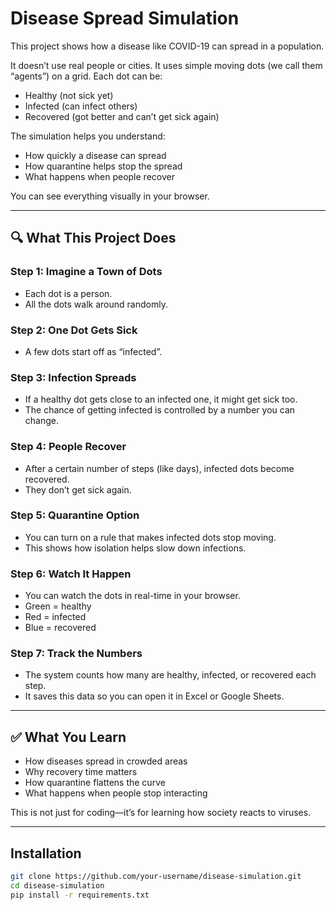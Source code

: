# Disease Spread Simulation

This project shows how a disease like COVID-19 can spread in a population.

It doesn’t use real people or cities. It uses simple moving dots (we call them “agents”) on a grid. Each dot can be:
- Healthy (not sick yet)
- Infected (can infect others)
- Recovered (got better and can’t get sick again)

The simulation helps you understand:
- How quickly a disease can spread
- How quarantine helps stop the spread
- What happens when people recover

You can see everything visually in your browser.

---

## 🔍 What This Project Does

### Step 1: Imagine a Town of Dots
- Each dot is a person.
- All the dots walk around randomly.

### Step 2: One Dot Gets Sick
- A few dots start off as “infected”.

### Step 3: Infection Spreads
- If a healthy dot gets close to an infected one, it might get sick too.
- The chance of getting infected is controlled by a number you can change.

### Step 4: People Recover
- After a certain number of steps (like days), infected dots become recovered.
- They don’t get sick again.

### Step 5: Quarantine Option
- You can turn on a rule that makes infected dots stop moving.
- This shows how isolation helps slow down infections.

### Step 6: Watch It Happen
- You can watch the dots in real-time in your browser.
- Green = healthy  
- Red = infected  
- Blue = recovered

### Step 7: Track the Numbers
- The system counts how many are healthy, infected, or recovered each step.
- It saves this data so you can open it in Excel or Google Sheets.

---

## ✅ What You Learn

- How diseases spread in crowded areas
- Why recovery time matters
- How quarantine flattens the curve
- What happens when people stop interacting

This is not just for coding—it’s for learning how society reacts to viruses.

---

## Installation

```bash
git clone https://github.com/your-username/disease-simulation.git
cd disease-simulation
pip install -r requirements.txt
